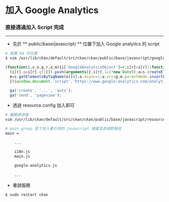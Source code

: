 # 加入 Google Analytics

<script type="text/javascript" src="../js/general.js"></script>

### 直接透過加入 Script 完成
---

* 先於 ** public/base/javascript/ ** 位置下加入 Google analytics 的 script 

```bash
# 放置 GA 的位置
$ vim /usr/lib/ckan/default/src/ckan/ckan/public/base/javascript/google-analytics.js
```

```javascript
(function(i,s,o,g,r,a,m){i['GoogleAnalyticsObject']=r;i[r]=i[r]||function(){
  (i[r].q=i[r].q||[]).push(arguments)},i[r].l=1*new Date();a=s.createElement(o),
  m=s.getElementsByTagName(o)[0];a.async=1;a.src=g;m.parentNode.insertBefore(a,m)
  })(window,document,'script','https://www.google-analytics.com/analytics.js','ga');

  ga('create', '...', 'auto');
  ga('send', 'pageview');
```

* 透過 resource.config 加入即可

```bash
# 編輯資源檔
vim /usr/lib/ckan/default/src/ckan/ckan/public/base/javascript/resource.config

# main group 底下加入要引用的 javascript 檔案及其相對路徑
main = 

    ...

    i18n.js
    main.js
    
    google-analytics.js
    
    ...
```

* 重啟服務

```bash
$ sudo restart ckan
```

